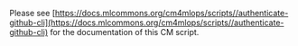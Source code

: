Please see [https://docs.mlcommons.org/cm4mlops/scripts//authenticate-github-cli](https://docs.mlcommons.org/cm4mlops/scripts//authenticate-github-cli) for the documentation of this CM script.

